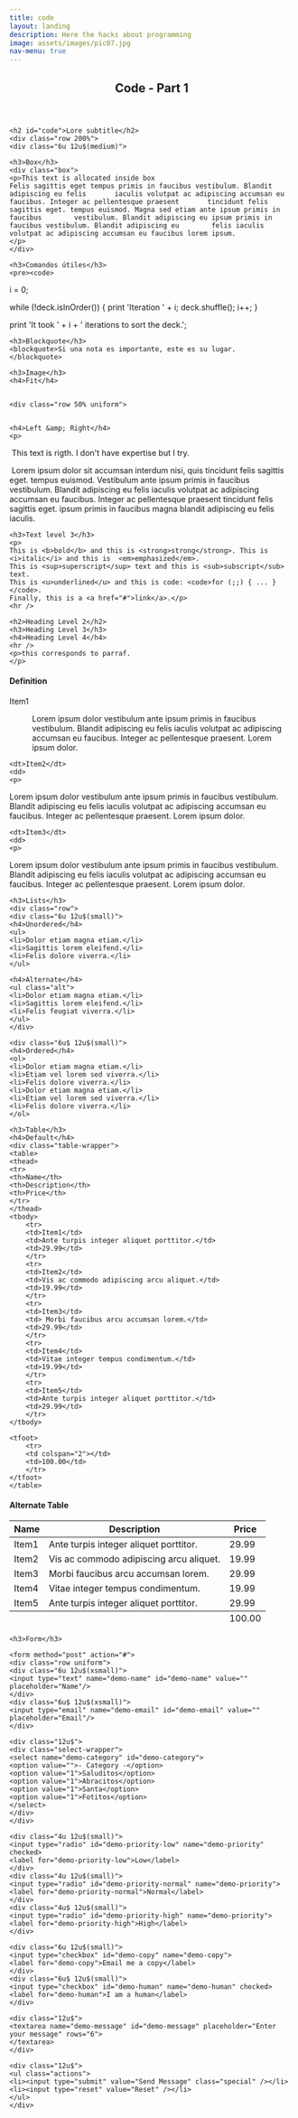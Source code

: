 ```yaml
---
title: code
layout: landing
description: Here the hacks about programming
image: assets/images/pic07.jpg
nav-menu: true
---
```

<!--image: true-->
<!--layout: landing -->

<!-- landing-title: 'code'-->
<!-- Main -->
<div id="main" class="alt">

<!-- One -->
<section id="one">
	<div class="inner">
	<header class="major">
	<h1>Code - Part 1</h1>
	</header>

	<h2 id="code">Lore subtitle</h2>
	<div class="row 200%">
	<div class="6u 12u$(medium)">

<!-- Box -->
	<h3>Box</h3>
	<div class="box">
	<p>This text is allocated inside box
	Felis sagittis eget tempus primis in faucibus vestibulum. Blandit adipiscing eu felis 		iaculis volutpat ac adipiscing accumsan eu faucibus. Integer ac pellentesque praesent 		tincidunt felis sagittis eget. tempus euismod. Magna sed etiam ante ipsum primis in faucibus 		vestibulum. Blandit adipiscing eu ipsum primis in faucibus vestibulum. Blandit adipiscing eu 		felis iaculis volutpat ac adipiscing accumsan eu faucibus lorem ipsum.
	</p>
	</div>

<!-- Preformatted Code -->
	<h3>Comandos útiles</h3>
	<pre><code>
i = 0;

while (!deck.isInOrder()) {
    print 'Iteration ' + i;
    deck.shuffle();
    i++;
}

print 'It took ' + i + ' iterations to sort the deck.';
</code></pre>
</div>
</div>

<!-- Blockquote -->
	<h3>Blockquote</h3>
	<blockquote>Si una nota es importante, este es su lugar.
	</blockquote>

<!-- Image fit-->
	<h3>Image</h3>
	<h4>Fit</h4>
<span class="image fit"><img src="assets/images/pic03.jpg" alt="" /></span>
<div class="box alt">

<!-- Image 50% uniform -->
	<div class="row 50% uniform">
<div class="4u"><span class="image fit"><img src="assets/images/pic08.jpg" alt="" /></span></div>
<div class="4u"><span class="image fit"><img src="assets/images/pic09.jpg" alt="" /></span></div>
<div class="4u$"><span class="image fit"><img src="assets/images/pic10.jpg" alt="" /></span></div>
</div>
</div>

<!-- Image left and Rigth -->
	<h4>Left &amp; Right</h4>
	<p>
<span class="image left"><img src="assets/images/pic09.jpg" alt="" /></span>
This text is rigth. I don't have expertise but I try.
	</p>
	<p>
<span class="image right"><img src="assets/images/pic10.jpg" alt="" /></span>
Lorem ipsum dolor sit accumsan interdum nisi, quis tincidunt felis sagittis eget. tempus euismod. Vestibulum ante ipsum primis in faucibus vestibulum. Blandit adipiscing eu felis iaculis volutpat ac adipiscing accumsan eu faucibus. Integer ac pellentesque praesent tincidunt felis sagittis eget. ipsum primis in faucibus magna blandit adipiscing eu felis iaculis.
</p>



<!-- Level Text stuff -->
	<h3>Text level 3</h3>
	<p>
	This is <b>bold</b> and this is <strong>strong</strong>. This is <i>italic</i> and this is 	<em>emphasized</em>.
	This is <sup>superscript</sup> text and this is <sub>subscript</sub> text.
	This is <u>underlined</u> and this is code: <code>for (;;) { ... }</code>.
	Finally, this is a <a href="#">link</a>.</p>
	<hr />

	<h2>Heading Level 2</h2>
	<h3>Heading Level 3</h3>
	<h4>Heading Level 4</h4>
	<hr />
	<p>this corresponds to parraf.
	</p>


<!-- Definitions -->
<h4>Definition</h4>
<dl>
	<dt>Item1</dt>
	<dd>
	<p>
	Lorem ipsum dolor vestibulum ante ipsum primis in faucibus vestibulum. Blandit adipiscing 	eu felis iaculis volutpat ac adipiscing accumsan eu faucibus. Integer ac pellentesque 		praesent. Lorem ipsum dolor.
	</p>
	</dd>

	<dt>Item2</dt>
	<dd>
	<p>
Lorem ipsum dolor vestibulum ante ipsum primis in faucibus vestibulum. Blandit adipiscing eu felis iaculis volutpat ac adipiscing accumsan eu faucibus. Integer ac pellentesque praesent. Lorem ipsum dolor.
	</p>
	</dd>

	<dt>Item3</dt>
	<dd>
	<p>
Lorem ipsum dolor vestibulum ante ipsum primis in faucibus vestibulum. Blandit adipiscing eu felis iaculis volutpat ac adipiscing accumsan eu faucibus. Integer ac pellentesque praesent. Lorem ipsum dolor.
	</p>
	</dd>
	</dl>


<!-- Actions -->
<!--
	<h4>Actions</h4>
	<ul class="actions">
	<li><a href="#" class="button special">Default</a></li>
	<li><a href="#" class="button">Default</a></li>
	</ul>
	<ul class="actions small">
	<li><a href="#" class="button special small">Small</a></li>
	<li><a href="#" class="button small">Small</a></li>
	</ul>
-->

<!-- Actions Row  - comentados -->
<!--
<div class="row">
	<div class="6u 12u$(small)">
	<ul class="actions vertical">
	<li><a href="#" class="button special">Default</a></li>
	<li><a href="#" class="button">Default</a></li>
	</ul>
	</div>
	
	<div class="6u$ 12u$(small)">
	<ul class="actions vertical small">
	<li><a href="#" class="button special small">Small</a></li>
	<li><a href="#" class="button small">Small</a></li>
	</ul>
	</div>
	
	<div class="6u 12u$(small)">
	<ul class="actions vertical">
	<li><a href="#" class="button special fit">Default</a></li>
	<li><a href="#" class="button fit">Default</a></li>
	</ul>
	</div>

	<div class="6u$ 12u$(small)">
	<ul class="actions vertical small">
	<li><a href="#" class="button special small fit">Small</a></li>
	<li><a href="#" class="button small fit">Small</a></li>
	</ul>
	</div>
</div> -->


<!-- Icons - comentados -->
<!--	<h4>Icons</h4>
	<ul class="icons">
	<li><a href="#" class="icon fa-twitter"><span class="label">Twitter</span></a></li>
	<li><a href="#" class="icon fa-facebook"><span class="label">Facebook</span></a></li>
	<li><a href="#" class="icon fa-instagram"><span class="label">Instagram</span></a></li>
	<li><a href="#" class="icon fa-github"><span class="label">Github</span></a></li>
	<li><a href="#" class="icon fa-dribbble"><span class="label">Dribbble</span></a></li>
	<li><a href="#" class="icon fa-tumblr"><span class="label">Tumblr</span></a></li>
	</ul>
	<ul class="icons">
	<li><a href="#" class="icon alt fa-twitter"><span class="label">Twitter</span></a></li>
	<li><a href="#" class="icon alt fa-facebook"><span class="label">Facebook</span></a></li>
	<li><a href="#" class="icon alt fa-instagram"><span class="label">Instagram</span></a></li>
	</ul>
	</div>
	</div>  -->

<!-- SEGUNDA PARTE - comentados -->


<!-- Lists -->
	<h3>Lists</h3>
	<div class="row">
	<div class="6u 12u$(small)">
	<h4>Unordered</h4>
	<ul>
	<li>Dolor etiam magna etiam.</li>
	<li>Sagittis lorem eleifend.</li>
	<li>Felis dolore viverra.</li>
	</ul>

	<h4>Alternate</h4>
	<ul class="alt">
	<li>Dolor etiam magna etiam.</li>
	<li>Sagittis lorem eleifend.</li>
	<li>Felis feugiat viverra.</li>
	</ul>
	</div>

	<div class="6u$ 12u$(small)">
	<h4>Ordered</h4>
	<ol>
	<li>Dolor etiam magna etiam.</li>
	<li>Etiam vel lorem sed viverra.</li>
	<li>Felis dolore viverra.</li>
	<li>Dolor etiam magna etiam.</li>
	<li>Etiam vel lorem sed viverra.</li>
	<li>Felis dolore viverra.</li>
	</ol>

<!-- Table -->
	<h3>Table</h3>
	<h4>Default</h4>
	<div class="table-wrapper">
	<table>
	<thead>
	<tr>
	<th>Name</th>
	<th>Description</th>
	<th>Price</th>
	</tr>
	</thead>
	<tbody>
		<tr>
		<td>Item1</td>
		<td>Ante turpis integer aliquet porttitor.</td>
		<td>29.99</td>
		</tr>
		<tr>
		<td>Item2</td>
		<td>Vis ac commodo adipiscing arcu aliquet.</td>
		<td>19.99</td>
		</tr>
		<tr>
		<td>Item3</td>
		<td> Morbi faucibus arcu accumsan lorem.</td>
		<td>29.99</td>
		</tr>
		<tr>
		<td>Item4</td>
		<td>Vitae integer tempus condimentum.</td>
		<td>19.99</td>
		</tr>
		<tr>
		<td>Item5</td>
		<td>Ante turpis integer aliquet porttitor.</td>
		<td>29.99</td>
		</tr>
	</tbody>
	
	<tfoot>
		<tr>
		<td colspan="2"></td>
		<td>100.00</td>
		</tr>
	</tfoot>
	</table>
</div>


<h4>Alternate Table</h4>
<div class="table-wrapper">
	<table class="alt">
		<thead>
			<tr>
			<th>Name</th>
			<th>Description</th>
			<th>Price</th>
			</tr>
		</thead>
		<tbody>
			<tr>
			<td>Item1</td>
			<td>Ante turpis integer aliquet porttitor.</td>
			<td>29.99</td>
			</tr>
			<tr>
			<td>Item2</td>
			<td>Vis ac commodo adipiscing arcu aliquet.</td>
			<td>19.99</td>
			</tr>
			<tr>
			<td>Item3</td>
			<td> Morbi faucibus arcu accumsan lorem.</td>
			<td>29.99</td>
			</tr>
			<tr>
			<td>Item4</td>
			<td>Vitae integer tempus condimentum.</td>
			<td>19.99</td>
			</tr>
			<tr>
			<td>Item5</td>
			<td>Ante turpis integer aliquet porttitor.</td>
			<td>29.99</td>
			</tr>
		</tbody>
		<tfoot>
			<tr>
			<td colspan="2"></td>
			<td>100.00</td>
			</tr>
		</tfoot>
	</table>
</div>



</div>
<div class="6u$ 12u$(medium)">


<!-- Buttons commented -->
<!--
<h3>Buttons</h3>
<ul class="actions">
	<li><a href="#" class="button special">Special</a></li>
	<li><a href="#" class="button">Default</a></li>
</ul>
<ul class="actions">
	<li><a href="#" class="button big">Big</a></li>
	<li><a href="#" class="button">Default</a></li>
	<li><a href="#" class="button small">Small</a></li>
</ul>
<ul class="actions">
	<li><a href="#" class="button special big">Big</a></li>
	<li><a href="#" class="button special">Default</a></li>
	<li><a href="#" class="button special small">Small</a></li>
</ul>
<ul class="actions fit">
	<li><a href="#" class="button special fit">Fit</a></li>
	<li><a href="#" class="button fit">Fit</a></li>
</ul>
<ul class="actions fit small">
	<li><a href="#" class="button special fit small">Fit + Small</a></li>
	<li><a href="#" class="button fit small">Fit + Small</a></li>
</ul>
<ul class="actions">
	<li><a href="#" class="button special icon fa-search">Icon</a></li>
	<li><a href="#" class="button icon fa-download">Icon</a></li>
</ul>
<ul class="actions">
	<li><span class="button special disabled">Special</span></li>
	<li><span class="button disabled">Default</span></li>
</ul>
-->



<!-- Form -->
	<h3>Form</h3>
<!-- Form method -->
	<form method="post" action="#">
	<div class="row uniform">
	<div class="6u 12u$(xsmall)">
	<input type="text" name="demo-name" id="demo-name" value="" placeholder="Name"/>
	</div>
	<div class="6u$ 12u$(xsmall)">
	<input type="email" name="demo-email" id="demo-email" value="" placeholder="Email"/>
	</div>
<!-- select-wrapper -->
	<div class="12u$">
	<div class="select-wrapper">
	<select name="demo-category" id="demo-category">
	<option value="">- Category -</option>
	<option value="1">Saluditos</option>
	<option value="1">Abracitos</option>
	<option value="1">Santa</option>
	<option value="1">Fotitos</option>
	</select>
	</div>
	</div>
<!-- select priority -->
	<div class="4u 12u$(small)">
	<input type="radio" id="demo-priority-low" name="demo-priority" checked>
	<label for="demo-priority-low">Low</label>
	</div>
	<div class="4u 12u$(small)">
	<input type="radio" id="demo-priority-normal" name="demo-priority">
	<label for="demo-priority-normal">Normal</label>
	</div>
	<div class="4u$ 12u$(small)">
	<input type="radio" id="demo-priority-high" name="demo-priority">
	<label for="demo-priority-high">High</label>
	</div>
<!-- sending copy and I not human -->
	<div class="6u 12u$(small)">
	<input type="checkbox" id="demo-copy" name="demo-copy">
	<label for="demo-copy">Email me a copy</label>
	</div>
	<div class="6u$ 12u$(small)">
	<input type="checkbox" id="demo-human" name="demo-human" checked>
	<label for="demo-human">I am a human</label>
	</div>
<!-- Enter your message -->
	<div class="12u$">
	<textarea name="demo-message" id="demo-message" placeholder="Enter your message" rows="6">
	</textarea>
	</div>

<!-- Submit -->
	<div class="12u$">
	<ul class="actions">
	<li><input type="submit" value="Send Message" class="special" /></li>
	<li><input type="reset" value="Reset" /></li>
	</ul>
	</div>
	
</form>

